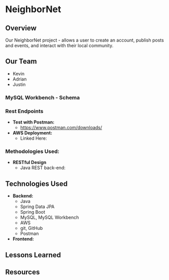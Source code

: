 <!-- # <img src="./images/ExpenseTracker_piggy_bank_from_Gemini1.jpeg" alt="Expense Tracker logo" width="50"/> **Expense Tracker**  -->
<!-- Above: inserts web app logo to the left of title) -->

# NeighborNet

## **Overview**   

Our NeighborNet project - allows a user to create an account, publish posts and events, and interact with their local community.


<!-- 
The project must include:

Non-authenticated and authenticated views of data.
Login authentication to access C.R.U.D. functionality.
Full C.R.U.D. of user-generated data.
A separate privilege level that can perform C.R.U.D. on data a non-privileged user cannot. -->

## **Our Team**
- Kevin
- Adrian
- Justin


### **MySQL Workbench - Schema**

<!-- ![Database Schema](./images/event_tracker_schema_recurring_addition.png) -->
<!-- INSERT SCHEMA PNG -->


### **Rest Endpoints**
- **Test with Postman:**
  - https://www.postman.com/downloads/
- **AWS Deployment:**  
  - Linked Here: 

<!-- | HTTP Verb | URI                                         | Request Body                             | Response Body                                  | Response Codes  |
|-----------|---------------------------------------------|------------------------------------------|------------------------------------------------|-----------------|
| GET       | `/api/expenses`                             |                                          | List of all expenses                           | 200             |
| GET       | `/api/expenses/{expenseId}`                 |                                          | Representation of a specific expense           | 200, 404        |
| GET       | `/api/expenses/categories/{categoryId}`     |                                          | List of expenses for a specific category       | 200, 404        |
| GET       | `/api/expenses/payments/{paymentMethodId}`  |                                          | List of expenses for a specific payment method | 200, 404        |
| POST      | `/api/expenses`                             | Representation of a new _expense_        | Representation of the created expense          | 201, 400        |
| PUT       | `/api/expenses/{expenseId}`                 | Representation of an updated _expense_   | Representation of the updated expense          | 200, 404, 400   |
| DELETE    | `/api/expenses/{expenseId}`                 |                                          |                                                | 204, 404, 400   |
 -->

### **Methodologies Used:**
- **RESTful Design**
  - Java REST back-end: 
  

## **Technologies Used**
- **Backend:**
  - Java
  - Spring Data JPA
  - Spring Boot
  - MySQL, MySQL Workbench
  - AWS
  - git, GitHub
  - Postman
- **Frontend:**


## **Lessons Learned** 


## **Resources**

